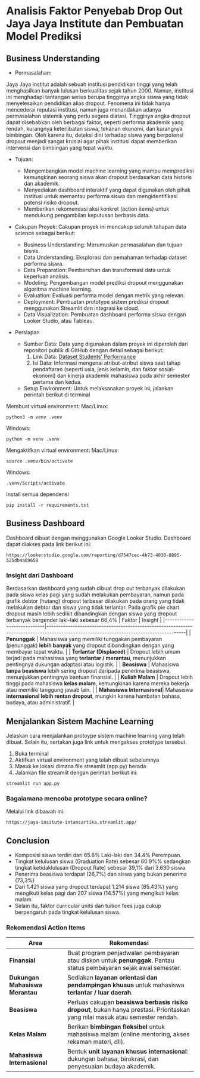 # Analisis Faktor Penyebab Drop Out Jaya Jaya Institute dan Pembuatan Model Prediksi
## Business Understanding
* Permasalahan:

 Jaya Jaya Institut adalah sebuah institusi pendidikan tinggi yang telah menghasilkan banyak lulusan berkualitas sejak tahun 2000. Namun, institusi ini menghadapi tantangan serius berupa tingginya angka siswa yang tidak menyelesaikan pendidikan alias dropout. Fenomena ini tidak hanya mencederai reputasi institusi, namun juga menandakan adanya permasalahan sistemik yang perlu segera diatasi.
 Tingginya angka dropout dapat disebabkan oleh berbagai faktor, seperti performa akademik yang rendah, kurangnya keterlibatan siswa, tekanan ekonomi, dan kurangnya bimbingan. Oleh karena itu, deteksi dini terhadap siswa yang berpotensi dropout menjadi sangat krusial agar pihak institusi dapat memberikan intervensi dan bimbingan yang tepat waktu.

* Tujuan:
  * Mengembangkan model machine learning yang mampu memprediksi kemungkinan seorang siswa akan dropout berdasarkan data historis dan akademik.
  * Menyediakan dashboard interaktif yang dapat digunakan oleh pihak institusi untuk memantau performa siswa dan mengidentifikasi potensi risiko dropout.
  * Memberikan rekomendasi aksi konkret (action items) untuk mendukung pengambilan keputusan berbasis data.

* Cakupan Proyek:
Cakupan proyek ini mencakup seluruh tahapan data science sebagai berikut:
   - Business Understanding: Merumuskan permasalahan dan tujuan bisnis.
   - Data Understanding: Eksplorasi dan pemahaman terhadap dataset performa siswa.
   - Data Preparation: Pembersihan dan transformasi data untuk keperluan analisis.
   - Modeling: Pengembangan model prediksi dropout menggunakan algoritma machine learning.
   - Evaluation: Evaluasi performa model dengan metrik yang relevan.
   - Deployment: Pembuatan prototype sistem prediksi dropout menggunakan Streamlit dan integrasi ke cloud.
   - Data Visualization: Pembuatan dashboard performa siswa dengan Looker Studio, atau Tableau.


* Persiapan
  * Sumber Data: Data yang digunakan dalam proyek ini diperoleh dari repositori publik di GitHub dengan detail sebagai berikut:
    1. Link Data: [Dataset Students' Performance](https://github.com/dicodingacademy/dicoding_dataset/blob/main/students_performance/data.csv)
    2. Isi Data: Informasi mengenai atribut-atribut siswa saat tahap pendaftaran (seperti usia, jenis kelamin, dan faktor sosial-ekonomi) dan kinerja akademik mahasiswa pada akhir semester pertama dan kedua. 
  * Setup Environment: Untuk melaksanakan proyek ini, jalankan perintah berikut di terminal
    
Membuat virtual environment:
Mac/Linux:
```
python3 -m venv .venv
```

Windows:
```
python -m venv .venv
```

Mengaktifkan virtual environment:
Mac/Linux:
```
source .venv/bin/activate
```

Windows:
```
.venv/Scripts/activate
```

Install semua dependensi
```
pip install -r requirements.txt
```
     
## Business Dashboard
Dashboard dibuat dengan menggunakan Google Looker Studio. Dashboard dapat diakses pada link berikut ini:
```
https://lookerstudio.google.com/reporting/d7547cec-4b73-4030-8895-525db4a09658
```
### Insight dari Dashboard

Berdasarkan dashboard yang sudah dibuat drop out terbanyak dilakukan pada siswa kelas pagi yang sudah melakukan pembayaran, namun pada grafik debtor (hutang) dropout terbesar dilakukan pada orang yang tidak melakukan debtor dan siswa yang tidak terlantar. Pada grafik pie chart dropout masih lebih sedikit dibandingkan dengan siswa yang dropout terbanyak bergender laki-laki sebesar 66,4%
| Faktor                      | Insight                                                                                                                               |
|----------------------------|----------------------------------------------------------------------------------------------------------------------------------------|
| **Penunggak**              | Mahasiswa yang memiliki tunggakan pembayaran (penunggak) **lebih banyak** yang dropout dibandingkan dengan yang membayar tepat waktu. |
| **Terlantar (Displaced)**  | Dropout lebih umum terjadi pada mahasiswa yang **terlantar / merantau**, menunjukkan pentingnya dukungan adaptasi atau logistik.      |
| **Beasiswa**               | Mahasiswa **tanpa beasiswa** lebih sering dropout daripada penerima beasiswa, menunjukkan pentingnya bantuan finansial.               |
| **Kuliah Malam**           | Dropout lebih tinggi pada mahasiswa **kelas malam**, kemungkinan karena mereka bekerja atau memiliki tanggung jawab lain.             |
| **Mahasiswa Internasional**| Mahasiswa **internasional lebih rentan dropout**, mungkin karena hambatan bahasa, budaya, atau administratif.                         |


## Menjalankan Sistem Machine Learning
Jelaskan cara menjalankan protoype sistem machine learning yang telah dibuat. Selain itu, sertakan juga link untuk mengakses prototype tersebut.
1. Buka terminal
2. Aktifkan virtual environment yang telah dibuat sebelumnya
3. Masuk ke lokasi dimana file streamlit (app.py) berada
4. Jalankan file streamlit dengan perintah berikut ini:
```
streamlit run app.py
```
### Bagaiamana mencoba prototype secara online?
Melalui link dibawah ini:
```
https://jaya-insitute-intansartika.streamlit.app/
```

## Conclusion
- Komposisi siswa terdiri dari 65.6% Laki-laki dan 34.4% Perempuan.
- Tingkat kelulusan siswa (Graduation Rate) sebesar 60.9%% sedangkan tingkat ketidaklulusan (Dropout Rate) sebesar 39,1% dari 3.630 siswa
- Penerima beasiswa terdapat (26,7%) dan siswa yang bukan penerima (73,3%)
- Dari 1.421 siswa yang dropout terdapat 1.214 siswa (85.43%) yang mengikuti kelas pagi dan 207 siswa (14.57%) yang mengikuti kelas malam
- Selain itu, faktor curricular units dan tuition fees juga cukup berpengaruh pada tingkat kelulusan siswa.
### Rekomendasi Action Items
| Area                            | Rekomendasi                                                                                                                     |
| ------------------------------- | ------------------------------------------------------------------------------------------------------------------------------- |
| **Finansial**                   | Buat program penjadwalan pembayaran atau diskon untuk **penunggak**. Pantau status pembayaran sejak awal semester.              |
| **Dukungan Mahasiswa Merantau** | Sediakan **layanan orientasi dan pendampingan khusus** untuk mahasiswa **terlantar / luar daerah**.                             |
| **Beasiswa**                    | Perluas cakupan **beasiswa berbasis risiko dropout**, bukan hanya prestasi. Prioritaskan yang nilai masuk atau semester rendah. |
| **Kelas Malam**                 | Berikan **bimbingan fleksibel** untuk mahasiswa malam (online mentoring, akses rekaman materi, dll).                            |
| **Mahasiswa Internasional**     | Bentuk **unit layanan khusus internasional**: dukungan bahasa, birokrasi, dan penyesuaian budaya akademik.                      |
